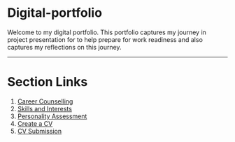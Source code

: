 # Digital-portfolio
Welcome to my digital portfolio. This portfolio captures my journey in project presentation for to help prepare for work readiness and also captures my reflections on this journey.

------------------------------------------------------------------------------------------------------------------------------------------------------------------------------------

Section Links
=

1. [Career Counselling](./career-counselling/README.md)
2. [Skills and Interests](./skills-and-interests/README.md)
3. [Personality Assessment](./personality-assessment/README.md)
4. [Create a CV](./create-cv/README.md)
5. [CV Submission](./cv-submission/README.md)

